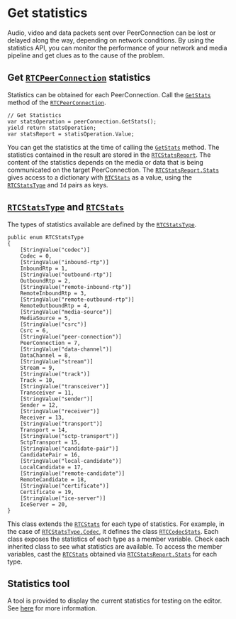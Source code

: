 # Get statistics

Audio, video and data packets sent over PeerConnection can be lost or delayed along the way, depending on network conditions. By using the statistics API, you can monitor the performance of your network and media pipeline and get clues as to the cause of the problem.

## Get [`RTCPeerConnection`](../api/Unity.WebRTC.RTCPeerConnection.html) statistics

Statistics can be obtained for each PeerConnection.
Call the [`GetStats`](../api/Unity.WebRTC.RTCPeerConnection.html#Unity_WebRTC_RTCPeerConnection_GetStats) method of the [`RTCPeerConnection`](../api/Unity.WebRTC.RTCPeerConnection.html).

```CSharp
// Get Statistics
var statsOperation = peerConnection.GetStats();
yield return statsOperation;
var statsReport = statisOperation.Value;
```

You can get the statistics at the time of calling the [`GetStats`](../api/Unity.WebRTC.RTCPeerConnection.html#Unity_WebRTC_RTCPeerConnection_GetStats) method.
The statistics contained in the result are stored in the [`RTCStatsReport`](../api/Unity.WebRTC.RTCStatsReport.html). The content of the statistics depends on the media or data that is being communicated on the target PeerConnection.
The [`RTCStatsReport.Stats`](../api/Unity.WebRTC.RTCStatsReport.html#Unity_WebRTC_RTCStatsReport_Stats) gives access to a dictionary with [`RTCStats`](../api/Unity.WebRTC.RTCStats.html) as a value, using the [`RTCStatsType`](../api/Unity.WebRTC.RTCStatsType.html) and `Id` pairs as keys.

## [`RTCStatsType`](../api/Unity.WebRTC.RTCStatsType.html) and [`RTCStats`](../api/Unity.WebRTC.RTCStats.html)

The types of statistics available are defined by the [`RTCStatsType`](../api/Unity.WebRTC.RTCStatsType.html).

```CSharp
public enum RTCStatsType
{
    [StringValue("codec")]
    Codec = 0,
    [StringValue("inbound-rtp")]
    InboundRtp = 1,
    [StringValue("outbound-rtp")]
    OutboundRtp = 2,
    [StringValue("remote-inbound-rtp")]
    RemoteInboundRtp = 3,
    [StringValue("remote-outbound-rtp")]
    RemoteOutboundRtp = 4,
    [StringValue("media-source")]
    MediaSource = 5,
    [StringValue("csrc")]
    Csrc = 6,
    [StringValue("peer-connection")]
    PeerConnection = 7,
    [StringValue("data-channel")]
    DataChannel = 8,
    [StringValue("stream")]
    Stream = 9,
    [StringValue("track")]
    Track = 10,
    [StringValue("transceiver")]
    Transceiver = 11,
    [StringValue("sender")]
    Sender = 12,
    [StringValue("receiver")]
    Receiver = 13,
    [StringValue("transport")]
    Transport = 14,
    [StringValue("sctp-transport")]
    SctpTransport = 15,
    [StringValue("candidate-pair")]
    CandidatePair = 16,
    [StringValue("local-candidate")]
    LocalCandidate = 17,
    [StringValue("remote-candidate")]
    RemoteCandidate = 18,
    [StringValue("certificate")]
    Certificate = 19,
    [StringValue("ice-server")]
    IceServer = 20,
}
```

This class extends the [`RTCStats`](../api/Unity.WebRTC.RTCStats.html) for each type of statistics. For example, in the case of [`RTCStatsType.Codec`](../api/Unity.WebRTC.RTCStatsType.html#fields), it defines the class [`RTCCodecStats`](../api/Unity.WebRTC.RTCCodecStats.html).
Each class exposes the statistics of each type as a member variable. Check each inherited class to see what statistics are available. To access the member variables, cast the [`RTCStats`](../api/Unity.WebRTC.RTCStats.html) obtained via [`RTCStatsReport.Stats`](../api/Unity.WebRTC.RTCStatsReport.html#Unity_WebRTC_RTCStatsReport_Stats) for each type.

## Statistics tool
A tool is provided to display the current statistics for testing on the editor. See [here](webrtcstats.md) for more information.
